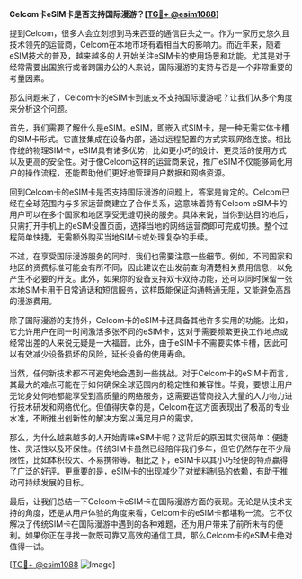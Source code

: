 **Celcom卡eSIM卡是否支持国际漫游？[[TG💪+ @esim1088](https://t.me/s/esim1088)]**

提到Celcom，很多人会立刻想到马来西亚的通信巨头之一。作为一家历史悠久且技术领先的运营商，Celcom在本地市场有着相当大的影响力。而近年来，随着eSIM技术的普及，越来越多的人开始关注eSIM卡的使用场景和功能。尤其是对于经常需要出国旅行或者跨国办公的人来说，国际漫游的支持与否是一个非常重要的考量因素。

那么问题来了，Celcom卡的eSIM卡到底支不支持国际漫游呢？让我们从多个角度来分析这个问题。

首先，我们需要了解什么是eSIM。eSIM，即嵌入式SIM卡，是一种无需实体卡槽的SIM卡形式。它直接集成在设备内部，通过远程配置的方式实现网络连接。相比传统的物理SIM卡，eSIM具有诸多优势，比如更小巧的设计、更灵活的使用方式以及更高的安全性。对于像Celcom这样的运营商来说，推广eSIM不仅能够简化用户的操作流程，还能帮助他们更好地管理用户数据和网络资源。

回到Celcom卡的eSIM卡是否支持国际漫游的问题上，答案是肯定的。Celcom已经在全球范围内与多家运营商建立了合作关系，这意味着持有Celcom eSIM卡的用户可以在多个国家和地区享受无缝切换的服务。具体来说，当你到达目的地后，只需打开手机上的eSIM设置页面，选择当地的网络运营商即可完成切换。整个过程简单快捷，无需额外购买当地SIM卡或处理复杂的手续。

不过，在享受国际漫游服务的同时，我们也需要注意一些细节。例如，不同国家和地区的资费标准可能会有所不同，因此建议在出发前查询清楚相关费用信息，以免产生不必要的开支。此外，如果你的设备支持双卡双待功能，还可以同时保留一张本地SIM卡用于日常通话和短信服务，这样既能保证沟通畅通无阻，又能避免高昂的漫游费用。

除了国际漫游的支持外，Celcom卡的eSIM卡还具备其他许多实用的功能。比如，它允许用户在同一时间激活多张不同的eSIM卡，这对于需要频繁更换工作地点或经常出差的人来说无疑是一大福音。此外，由于eSIM卡不需要实体卡槽，因此可以有效减少设备损坏的风险，延长设备的使用寿命。

当然，任何新技术都不可避免地会遇到一些挑战。对于Celcom卡的eSIM卡而言，其最大的难点可能在于如何确保全球范围内的稳定性和兼容性。毕竟，要想让用户无论身处何地都能享受到高质量的网络服务，这需要运营商投入大量的人力物力进行技术研发和网络优化。但值得庆幸的是，Celcom在这方面表现出了极高的专业水准，不断推出创新性的解决方案以满足用户的需求。

那么，为什么越来越多的人开始青睐eSIM卡呢？这背后的原因其实很简单：便捷性、灵活性以及环保性。传统SIM卡虽然已经陪伴我们多年，但它仍然存在不少局限性，比如体积较大、不易携带等。相比之下，eSIM卡以其小巧轻便的特点赢得了广泛的好评。更重要的是，eSIM卡的出现减少了对塑料制品的依赖，有助于推动可持续发展的目标。

最后，让我们总结一下Celcom卡eSIM卡在国际漫游方面的表现。无论是从技术支持的角度，还是从用户体验的角度来看，Celcom卡的eSIM卡都堪称一流。它不仅解决了传统SIM卡在国际漫游中遇到的各种难题，还为用户带来了前所未有的便利。如果你正在寻找一款既可靠又高效的通信工具，那么Celcom卡的eSIM卡绝对值得一试。

[[TG💪+ @esim1088](https://t.me/s/esim1088) ![Image](https://i.postimg.cc/4NQfJmqS/Snipaste-2025-05-13-00-14-12.png)]